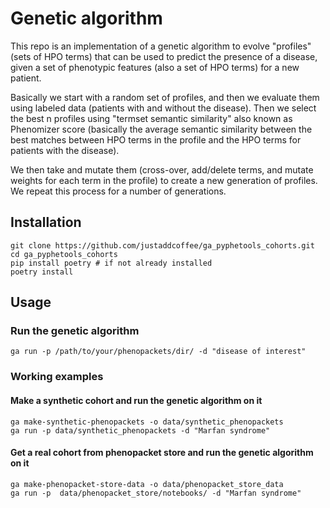 # Genetic algorithm 
This repo is an implementation of a genetic algorithm to evolve "profiles" (sets of
HPO terms) that can be used to predict the presence of a disease, given a set of phenotypic features (also a set of HPO terms) for a new patient.

Basically we start with a random set of profiles, and then we evaluate them using
labeled data (patients with and without the disease). Then we select the best n profiles
using "termset semantic similarity" also known as Phenomizer score (basically the 
average semantic similarity between the best matches between HPO terms in the profile 
and the HPO terms for patients with the disease). 

We then take and mutate them (cross-over, add/delete terms, and mutate weights for each 
term in the profile) to create a new generation of profiles. We repeat this process for 
a number of generations.


## Installation

```shell
git clone https://github.com/justaddcoffee/ga_pyphetools_cohorts.git
cd ga_pyphetools_cohorts
pip install poetry # if not already installed
poetry install
```

## Usage

### Run the genetic algorithm
```shell
ga run -p /path/to/your/phenopackets/dir/ -d "disease of interest"
```

### Working examples
#### Make a synthetic cohort and run the genetic algorithm on it
```shell
ga make-synthetic-phenopackets -o data/synthetic_phenopackets
ga run -p data/synthetic_phenopackets -d "Marfan syndrome"
```

#### Get a real cohort from phenopacket store and run the genetic algorithm on it
```shell
ga make-phenopacket-store-data -o data/phenopacket_store_data
ga run -p  data/phenopacket_store/notebooks/ -d "Marfan syndrome"
```
